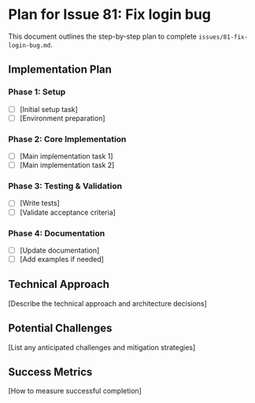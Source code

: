 # Plan for Issue 81: Fix login bug

This document outlines the step-by-step plan to complete `issues/81-fix-login-bug.md`.

## Implementation Plan

### Phase 1: Setup
- [ ] [Initial setup task]
- [ ] [Environment preparation]

### Phase 2: Core Implementation
- [ ] [Main implementation task 1]
- [ ] [Main implementation task 2]

### Phase 3: Testing & Validation
- [ ] [Write tests]
- [ ] [Validate acceptance criteria]

### Phase 4: Documentation
- [ ] [Update documentation]
- [ ] [Add examples if needed]

## Technical Approach
[Describe the technical approach and architecture decisions]

## Potential Challenges
[List any anticipated challenges and mitigation strategies]

## Success Metrics
[How to measure successful completion]
